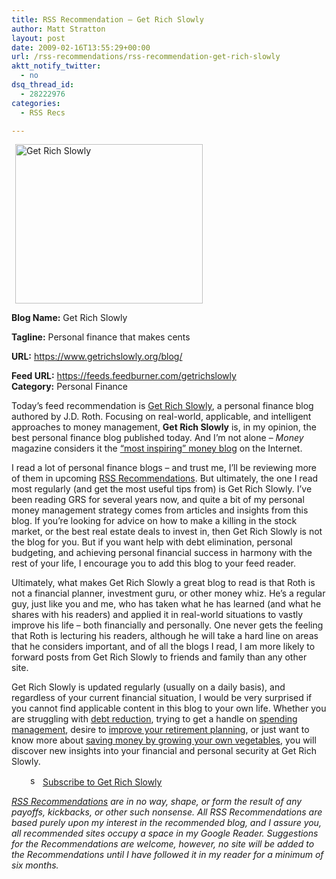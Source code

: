 ```yaml
---
title: RSS Recommendation – Get Rich Slowly
author: Matt Stratton
layout: post
date: 2009-02-16T13:55:29+00:00
url: /rss-recommendations/rss-recommendation-get-rich-slowly
aktt_notify_twitter:
  - no
dsq_thread_id:
  - 28222976
categories:
  - RSS Recs

---
```

<a href="https://www.getrichslowly.org/blog/" target="_blank"><img class="alignleft size-medium wp-image-4848" style="margin-top: 0px; margin-bottom: 0px; margin-left: 6px; margin-right: 6px;" title="Get Rich Slowly" src="/wp-content/uploads/2009/02/grs-300x255.jpg" alt="Get Rich Slowly" width="300" height="255" srcset="/wp-content/uploads/2009/02/grs-300x255.jpg 300w, /wp-content/uploads/2009/02/grs.jpg 847w" sizes="(max-width: 300px) 100vw, 300px" /></a>

**Blog Name:** Get Rich Slowly
  
**Tagline:** Personal finance that makes cents
  
**URL:** <a href="https://www.getrichslowly.org/blog/" target="_blank">https://www.getrichslowly.org/blog/</a>
  
**Feed URL:** <a href="https://feeds.feedburner.com/getrichslowly" target="_blank">https://feeds.feedburner.com/getrichslowly</a><a href="https://lifehacker.com/index.xml" target="_blank"><br /> </a>**Category:** Personal Finance 

Today’s feed recommendation is <a href="https://www.getrichslowly.org/blog/" target="_blank">Get Rich Slowly</a>, a personal finance blog authored by J.D. Roth. Focusing on real-world, applicable, and intelligent approaches to money management, **Get Rich Slowly** is, in my opinion, the best personal finance blog published today. And I&#8217;m not alone &#8211; _Money_ magazine considers it the <a href="https://money.cnn.com/galleries/2008/pf/0804/gallery.best_moneyblogs.moneymag/2.html" target="_blank">&#8220;most inspiring&#8221; money blog</a> on the Internet.

I read a lot of personal finance blogs &#8211; and trust me, I&#8217;ll be reviewing more of them in upcoming <a href="/topics/rss-recommendations/" target="_self">RSS Recommendations</a>. But ultimately, the one I read most regularly (and get the most useful tips from) is Get Rich Slowly. I&#8217;ve been reading GRS for several years now, and quite a bit of my personal money management strategy comes from articles and insights from this blog. If you&#8217;re looking for advice on how to make a killing in the stock market, or the best real estate deals to invest in, then Get Rich Slowly is not the blog for you. But if you want help with debt elimination, personal budgeting, and achieving personal financial success in harmony with the rest of your life, I encourage you to add this blog to your feed reader. 

Ultimately, what makes Get Rich Slowly a great blog to read is that Roth is not a financial planner, investment guru, or other money whiz. He&#8217;s a regular guy, just like you and me, who has taken what he has learned (and what he shares with his readers) and applied it in real-world situations to vastly improve his life &#8211; both financially and personally. One never gets the feeling that Roth is lecturing his readers, although he will take a hard line on areas that he considers important, and of all the blogs I read, I am more likely to forward posts from Get Rich Slowly to friends and family than any other site. 

Get Rich Slowly is updated regularly (usually on a daily basis), and regardless of your current financial situation, I would be very surprised if you cannot find applicable content in this blog to your own life. Whether you are struggling with <a href="https://www.getrichslowly.org/blog/2007/12/03/free-at-last-saying-good-bye-to-20-years-of-debt/" target="_blank">debt reduction</a>, trying to get a handle on <a href="https://www.getrichslowly.org/blog/2008/03/23/the-magic-of-thinking-small/" target="_blank">spending management</a>, desire to <a href="https://www.getrichslowly.org/blog/category/retirement/" target="_blank">improve your retirement planning</a>, or just want to know more about <a href="https://www.getrichslowly.org/blog/2008/01/06/year-long-grs-project-how-much-does-a-garden-really-save/" target="_blank">saving money by growing your own vegetables</a>, you will discover new insights into your financial and personal security at Get Rich Slowly.

<p style="padding-left: 30px;">
  <a href="https://feeds.feedburner.com/getrichslowly" target="_blank"><img class="size-full wp-image-4733 alignleft" style="margin: 0px;verticalAlign=&quot;middle&quot;" title="small_feed_icon" src="/wp-content/uploads/2009/02/small_feed_icon.png" alt="small_feed_icon" width="16" height="16" /></a> <a href="https://feeds.feedburner.com/getrichslowly" target="_blank">Subscribe to Get Rich Slowly</a>
</p>

_<a href="/topics/rss-recommendations/" target="_self">RSS Recommendations</a> are in no way, shape, or form the result of any payoffs, kickbacks, or other such nonsense. All RSS Recommendations are based purely upon my interest in the recommended blog, and I assure you, all recommended sites occupy a space in my Google Reader. Suggestions for the Recommendations are welcome, however, no site will be added to the Recommendations until I have followed it in my reader for a minimum of six months._